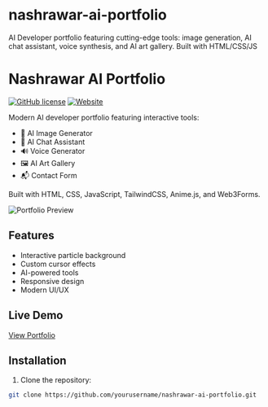 # nashrawar-ai-portfolio
AI Developer portfolio featuring cutting-edge tools: image generation, AI chat assistant, voice synthesis, and AI art gallery. Built with HTML/CSS/JS
# Nashrawar AI Portfolio

[![GitHub license](https://img.shields.io/github/license/yourusername/nashrawar-ai-portfolio)](LICENSE)
[![Website](https://img.shields.io/badge/live-demo-brightgreen)](https://yourusername.github.io/nashrawar-ai-portfolio)

Modern AI developer portfolio featuring interactive tools:
- 🎨 AI Image Generator
- 💬 AI Chat Assistant
- 🔊 Voice Generator
- 🖼️ AI Art Gallery
- 📬 Contact Form

Built with HTML, CSS, JavaScript, TailwindCSS, Anime.js, and Web3Forms.

![Portfolio Preview](https://i.postimg.cc/sX4bvbpZ/photo-2025-07-16-16-33-34-removebg-preview.png)

## Features
- Interactive particle background
- Custom cursor effects
- AI-powered tools
- Responsive design
- Modern UI/UX

## Live Demo
[View Portfolio](https://fadilniju.github.io/nashrawar-ai-portfolio)

## Installation
1. Clone the repository:
```bash
git clone https://github.com/yourusername/nashrawar-ai-portfolio.git
